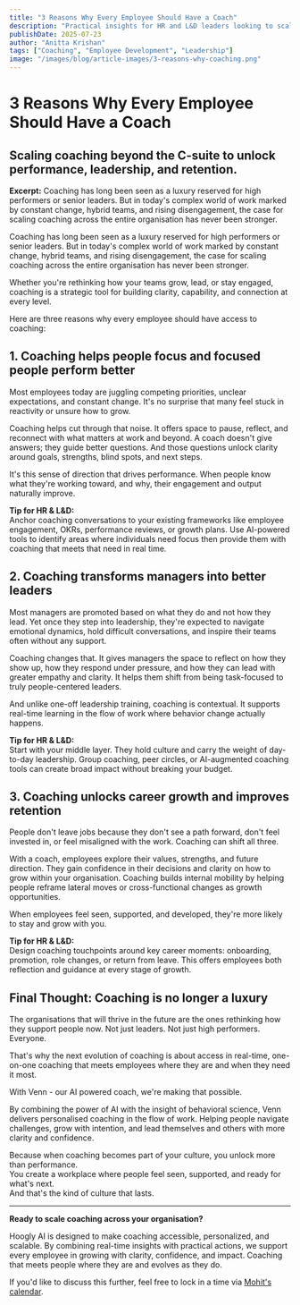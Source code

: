 ```yaml
---
title: "3 Reasons Why Every Employee Should Have a Coach"
description: "Practical insights for HR and L&D leaders looking to scale coaching with impact"
publishDate: 2025-07-23
author: "Anitta Krishan"
tags: ["Coaching", "Employee Development", "Leadership"]
image: "/images/blog/article-images/3-reasons-why-coaching.png"
---
```


# 3 Reasons Why Every Employee Should Have a Coach

## Scaling coaching beyond the C-suite to unlock performance, leadership, and retention.

**Excerpt:** Coaching has long been seen as a luxury reserved for high performers or senior leaders. But in today's complex world of work marked by constant change, hybrid teams, and rising disengagement, the case for scaling coaching across the entire organisation has never been stronger.

Coaching has long been seen as a luxury reserved for high performers or senior leaders. But in today's complex world of work marked by constant change, hybrid teams, and rising disengagement, the case for scaling coaching across the entire organisation has never been stronger.

Whether you're rethinking how your teams grow, lead, or stay engaged, coaching is a strategic tool for building clarity, capability, and connection at every level.

Here are three reasons why every employee should have access to coaching:

## 1. Coaching helps people focus and focused people perform better

Most employees today are juggling competing priorities, unclear expectations, and constant change. It's no surprise that many feel stuck in reactivity or unsure how to grow.

Coaching helps cut through that noise. It offers space to pause, reflect, and reconnect with what matters at work and beyond. A coach doesn't give answers; they guide better questions. And those questions unlock clarity around goals, strengths, blind spots, and next steps.

It's this sense of direction that drives performance. When people know what they're working toward, and why, their engagement and output naturally improve.

**Tip for HR & L&D:**  
Anchor coaching conversations to your existing frameworks like employee engagement, OKRs, performance reviews, or growth plans. Use AI-powered tools to identify areas where individuals need focus then provide them with coaching that meets that need in real time.

## 2. Coaching transforms managers into better leaders

Most managers are promoted based on what they do and not how they lead. Yet once they step into leadership, they're expected to navigate emotional dynamics, hold difficult conversations, and inspire their teams often without any support.

Coaching changes that. It gives managers the space to reflect on how they show up, how they respond under pressure, and how they can lead with greater empathy and clarity. It helps them shift from being task-focused to truly people-centered leaders.

And unlike one-off leadership training, coaching is contextual. It supports real-time learning in the flow of work where behavior change actually happens.

**Tip for HR & L&D:**  
Start with your middle layer. They hold culture and carry the weight of day-to-day leadership. Group coaching, peer circles, or AI-augmented coaching tools can create broad impact without breaking your budget.

## 3. Coaching unlocks career growth and improves retention

People don't leave jobs because they don't see a path forward, don't feel invested in, or feel misaligned with the work. Coaching can shift all three.

With a coach, employees explore their values, strengths, and future direction. They gain confidence in their decisions and clarity on how to grow within your organisation. Coaching builds internal mobility by helping people reframe lateral moves or cross-functional changes as growth opportunities.

When employees feel seen, supported, and developed, they're more likely to stay and grow with you.

**Tip for HR & L&D:**  
Design coaching touchpoints around key career moments: onboarding, promotion, role changes, or return from leave. This offers employees both reflection and guidance at every stage of growth.

## Final Thought: Coaching is no longer a luxury

The organisations that will thrive in the future are the ones rethinking how they support people now. Not just leaders. Not just high performers. Everyone.

That's why the next evolution of coaching is about access in real-time, one-on-one coaching that meets employees where they are and when they need it most.

With Venn - our AI powered coach, we're making that possible.

By combining the power of AI with the insight of behavioral science, Venn delivers personalised coaching in the flow of work. Helping people navigate challenges, grow with intention, and lead themselves and others with more clarity and confidence.

Because when coaching becomes part of your culture, you unlock more than performance.  
You create a workplace where people feel seen, supported, and ready for what's next.  
And that's the kind of culture that lasts.

---

**Ready to scale coaching across your organisation?**

Hoogly AI is designed to make coaching accessible, personalized, and scalable. By combining real-time insights with practical actions, we support every employee in growing with clarity, confidence, and impact. Coaching that meets people where they are and evolves as they do.

If you'd like to discuss this further, feel free to lock in a time via [Mohit's calendar](https://calendly.com/hoogly/mohit-midha). 